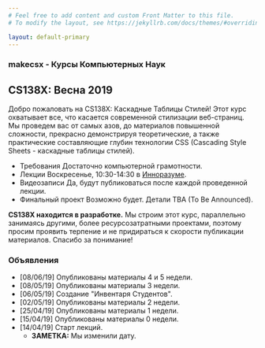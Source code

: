 ```yaml
---
# Feel free to add content and custom Front Matter to this file.
# To modify the layout, see https://jekyllrb.com/docs/themes/#overriding-theme-defaults

layout: default-primary
---
```

<section class="info">
  <h3 class="topic topic--main">makecsx - Курсы Компьютерных Наук</h3>
  <h2 class='info-header'>CS138X: Весна 2019</h2>
  <p>Добро пожаловать на CS138X: Каскадные Таблицы Стилей!
    Этот курс охватывает все, что касается современной стилизации веб-страниц.
      Мы проведем вас от самых азов, до
    материалов повышенной сложности, прекрасно
    демонстрируя теоретические, а также практические составляющие глубин
    технологии CSS (Cascading Style Sheets -
    каскадные таблицы стилей).
  </p>

  <ul>
  <li><span class="label">Требования</span> Достаточно компьютерной грамотности.<br></li>
  <li><span class="label">Лекции</span> Воскресенье, 10:30-14:30 в <a href="https://leader-id.ru/company/243811/">Инноразуме</a>.<br></li>
  <li><span class="label">Видеозаписи</span> Да, будут публиковаться после каждой проведенной лекции.<br></li>
  <li><span class="label">Финальный проект</span> Возможно будет. Детали TBA (To Be Announced).</li>
</ul>

<p><strong>CS138X находится в разработке.</strong> Мы строим этот курс, параллельно занимаясь
  другими, более ресурсозатратными проектами, поэтому просим проявить терпение и
  не придираться к скорости публикации материалов. Спасибо за понимание!</p>
  
</section>
<section class="bottom-text">
        <h3 class="topic">Объявления</h3>
        <ul>
        <li>[08/06/19] Опубликованы материалы 4 и 5 недели.</li>
        <li>[08/05/19] Опубликованы материалы 3 недели.</li>
        <li>[06/05/19] Создание "Инвентаря Студентов".</li>
        <li>[02/05/19] Опубликованы материалы 2 недели.</li>
        <li>[25/04/19] Опубликованы материалы 1 недели.</li>
        <li>[15/04/19] Опубликованы материалы 0 недели.</li>
        <li>[14/04/19] Старт лекций.
            <ul>
              <li><strong>ЗАМЕТКА:</strong> Мы изменили дату.</li>
            </ul>
          </li>
          <!-- <li>[5/09/18] <a href="homework/5-sheets.html">Набор Проблем 0</a> опубликован.
            <ul>
              <li><strong>NOTE:</strong> We changed the due date to 5/31, but the late cutoff is still 6/1.</li>
            </ul>
          </li>
          <li>[4/28] <a href="homework/3-flashcards.html">Homework 3</a> is released and is due <strong>Mon, May 8 at 11:59pm</strong> (<em>was: May 5, but extended to the 8th</em>)</li> -->
        </ul>
</section>